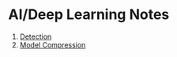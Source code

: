 # AI/Deep Learning Notes

1. [Detection](detection#detection)
2. [Model Compression](model-compression#model-compression)

